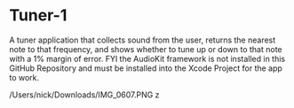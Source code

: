 # Tuner-1
A tuner application that collects sound from the user, returns the nearest note to that frequency, and 
shows whether to tune up or down to that note with a 1% margin of error. FYI the AudioKit framework is not installed 
in this GitHub Repository and must be installed into the Xcode Project for the app to work.

/Users/nick/Downloads/IMG_0607.PNG
z
